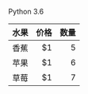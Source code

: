 Python 3.6

| 水果 | 价格 | 数量 |
| -- | --:   | --: |
| 香蕉    | $1      |   5   |
| 苹果     | $1      |   6    |
| 草莓    | $1      |   7    |


